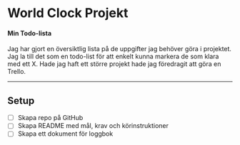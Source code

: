# World Clock Projekt

#### **Min Todo-lista**

Jag har gjort en översiktlig lista på de uppgifter jag behöver göra i projektet.
Jag la till det som en todo-list för att enkelt kunna markera de som klara med ett X. Hade jag haft ett större projekt hade jag föredragit att göra en Trello.

---



## Setup

- [ ] Skapa repo på GitHub
- [ ] Skapa README med mål, krav och körinstruktioner
- [ ] Skapa ett dokument för loggbok
